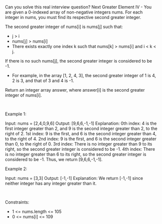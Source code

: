 Can you solve this real interview question? Next Greater Element IV - You are given a 0-indexed array of non-negative integers nums. For each integer in nums, you must find its respective second greater integer.

The second greater integer of nums[i] is nums[j] such that:

 * j > i
 * nums[j] > nums[i]
 * There exists exactly one index k such that nums[k] > nums[i] and i < k < j.

If there is no such nums[j], the second greater integer is considered to be -1.

 * For example, in the array [1, 2, 4, 3], the second greater integer of 1 is 4, 2 is 3, and that of 3 and 4 is -1.

Return an integer array answer, where answer[i] is the second greater integer of nums[i].

 

Example 1:


Input: nums = [2,4,0,9,6]
Output: [9,6,6,-1,-1]
Explanation:
0th index: 4 is the first integer greater than 2, and 9 is the second integer greater than 2, to the right of 2.
1st index: 9 is the first, and 6 is the second integer greater than 4, to the right of 4.
2nd index: 9 is the first, and 6 is the second integer greater than 0, to the right of 0.
3rd index: There is no integer greater than 9 to its right, so the second greater integer is considered to be -1.
4th index: There is no integer greater than 6 to its right, so the second greater integer is considered to be -1.
Thus, we return [9,6,6,-1,-1].


Example 2:


Input: nums = [3,3]
Output: [-1,-1]
Explanation:
We return [-1,-1] since neither integer has any integer greater than it.


 

Constraints:

 * 1 <= nums.length <= 105
 * 0 <= nums[i] <= 109